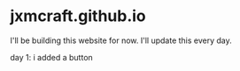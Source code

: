 # jxmcraft.github.io
I'll be building this website for now. I'll update this every day.

day 1: i added a button
